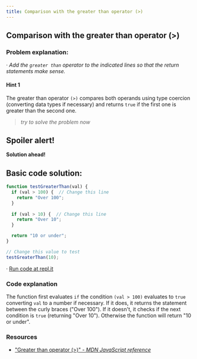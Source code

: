 ```yaml
---
title: Comparison with the greater than operator (>)
---
```

## Comparison with the greater than operator (>)


### Problem explanation:
· _Add the `greater than` operator to the indicated lines so that the return statements make sense._

#### Hint 1
The greater than operator `(>)` compares both operands using type coercion (converting data types if necessary) and returns `true` if the first one is greater than the second one.
> _try to solve the problem now_
> 

## Spoiler alert!

**Solution ahead!**

## Basic code solution:

```javascript
function testGreaterThan(val) {
  if (val > 100) {  // Change this line
    return "Over 100";
  }
  
  if (val > 10) {  // Change this line
    return "Over 10";
  }

  return "10 or under";
}

// Change this value to test
testGreaterThan(10);
```
· [Run code at repl.it](https://repl.it/@AdrianSkar/Basic-JS-Comparison-with-greater)

### Code explanation
The function first evaluates `if` the condition `(val > 100)` evaluates to `true` converting `val` to a number if necessary. If it does, it returns the statement between the curly braces ("Over 100"). If it doesn't, it checks if the next condition is `true` (returning "Over 10"). Otherwise the function will return "10 or under".

### Resources

- ["Greater than operator (>)" - *MDN JavaScript reference*](https://developer.mozilla.org/en-US/docs/Web/JavaScript/Reference/Operators/Comparison_Operators#Greater_than_operator_(%3E))
